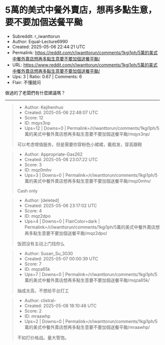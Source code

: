 # 5萬的美式中餐外賣店，想再多點生意，要不要加個送餐平颱

- Subreddit: r_iwanttorun
- Author: Equal-Lecture6990
- Created: 2025-05-06 22:44:21 UTC
- Permalink: https://reddit.com/r/iwanttorun/comments/1kgi1ph/5萬的美式中餐外賣店想再多點生意要不要加個送餐平颱/
- URL: https://www.reddit.com/r/iwanttorun/comments/1kgi1ph/5萬的美式中餐外賣店想再多點生意要不要加個送餐平颱/
- Ups: 3 | Ratio: 0.67 | Comments: 6
- Flair: 不懂就问


做過的了老闆們有什麼建議嗎？


---

> - Author: Kejihenhuo
> - Created: 2025-05-06 22:48:07 UTC
> - Score: 12
> - ID: mqyx3np
> - Ups=12 | Downs=0 | Permalink=/r/iwanttorun/comments/1kgi1ph/5萬的美式中餐外賣店想再多點生意要不要加個送餐平颱/mqyx3np/
>
> 可以考虑增值服务，但是需要你穿粉色小裙裙，戴假发，穿高跟鞋

> - Author: Appropriate-Gas262
> - Created: 2025-05-06 23:07:22 UTC
> - Score: 3
> - ID: mqz0mhv
> - Ups=3 | Downs=0 | Permalink=/r/iwanttorun/comments/1kgi1ph/5萬的美式中餐外賣店想再多點生意要不要加個送餐平颱/mqz0mhv/
>
> Cash only

> - Author: [deleted]
> - Created: 2025-05-06 23:17:02 UTC
> - Score: 4
> - ID: mqz2dpo
> - Ups=4 | Downs=0 | FlairColor=dark | Permalink=/r/iwanttorun/comments/1kgi1ph/5萬的美式中餐外賣店想再多點生意要不要加個送餐平颱/mqz2dpo/
>
> 饭团没有主动上门找你么

> - Author: Susan_Su_3030
> - Created: 2025-05-07 00:00:39 UTC
> - Score: 7
> - ID: mqza65k
> - Ups=7 | Downs=0 | Permalink=/r/iwanttorun/comments/1kgi1ph/5萬的美式中餐外賣店想再多點生意要不要加個送餐平颱/mqza65k/
>
> 抽成太高，不想给平台打工

> - Author: clistral-
> - Created: 2025-05-08 18:10:48 UTC
> - Score: 2
> - ID: mraawhp
> - Ups=2 | Downs=0 | Permalink=/r/iwanttorun/comments/1kgi1ph/5萬的美式中餐外賣店想再多點生意要不要加個送餐平颱/mraawhp/
>
> 不如打价格战。量大管饱。
